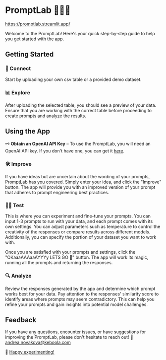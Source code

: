 # PromptLab 👩🏻‍🔬

https://promptlab.streamlit.app/

Welcome to the PromptLab! Here's your quick step-by-step guide to help you get started with the app.

## Getting Started

### 🔄 Connect
Start by uploading your own csv table or a provided demo dataset.

### 📊 Explore
After uploading the selected table, you should see a preview of your data. Ensure that you are working with the correct table before proceeding to create prompts and analyze the results.

## Using the App

🗝️ __Obtain an OpenAI API Key__ – To use the PromptLab, you will need an OpenAI API key. If you don't have one, you can get it [here](https://platform.openai.com/account/api-keys).

### 🛠️ Improve
If you have ideas but are uncertain about the wording of your prompts, PromptLab has you covered. Simply enter your idea, and click the "Improve" button. The app will provide you with an improved version of your prompt that adheres to prompt engineering best practices.

### 🤹‍♂️ Test
This is where you can experiment and fine-tune your prompts. You can input 1-3 prompts to run with your data, and each prompt comes with its own settings. You can adjust parameters such as temperature to control the creativity of the responses or compare results across different models. Additionally, you can specify the portion of your dataset you want to work with.

 Once you are satisfied with your prompts and settings, click the "OKaaaAAAaaAYYYy LETS GO 🎢" button. The app will work its magic, running all the prompts and returning the responses.

### 🔍 Analyze
Review the responses generated by the app and determine which prompt works best for your data. Pay attention to the responses' similarity score to identify areas where prompts may seem contradictory. This can help you refine your prompts and gain insights into potential model challenges.

## Feedback
If you have any questions, encounter issues, or have suggestions for improving the PromptLab, please don't hesitate to reach out! 💌 andrea.novakova@keboola.com

🫡 [Happy experimenting!](https://promptlab.streamlit.app/)